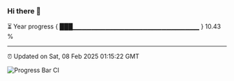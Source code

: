### Hi there 👋

⏳ Year progress { ███▁▁▁▁▁▁▁▁▁▁▁▁▁▁▁▁▁▁▁▁▁▁▁▁▁▁▁ } 10.43 %

---

⏰ Updated on Sat, 08 Feb 2025 01:15:22 GMT

![Progress Bar CI](https://github.com/liununu/liununu/workflows/Progress%20Bar%20CI/badge.svg)
